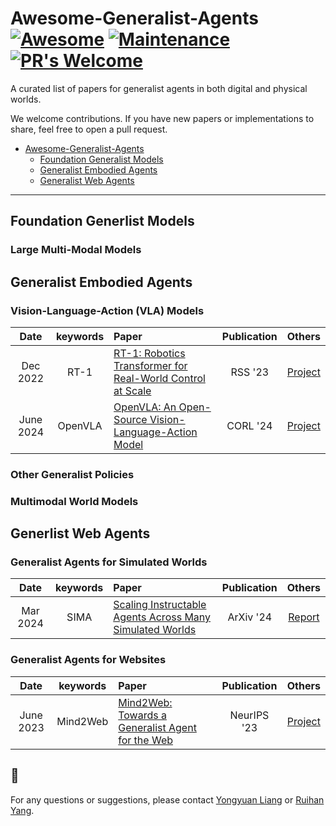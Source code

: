 # Awesome-Generalist-Agents [![Awesome](https://cdn.rawgit.com/sindresorhus/awesome/d7305f38d29fed78fa85652e3a63e154dd8e8829/media/badge.svg)](https://github.com/sindresorhus/awesome) [![Maintenance](https://img.shields.io/badge/Maintained%3F-yes-green.svg)](https://GitHub.com/Naereen/StrapDown.js/graphs/commit-activity) [![PR's Welcome](https://img.shields.io/badge/PRs-welcome-brightgreen.svg?style=flat)](http://makeapullrequest.com)

A curated list of papers for generalist agents in both digital and physical worlds.

We welcome contributions. If you have new papers or implementations to share, feel free to open a pull request.

- [Awesome-Generalist-Agents](#awesome-generalist-agents)
  - [Foundation Generalist Models](#foundation-generalist-models)
  - [Generalist Embodied Agents](#embodied-agents)
  - [Generalist Web Agents](#generalist-web-agents)

---

## Foundation Generlist Models
### Large Multi-Modal Models

### 


## Generalist Embodied Agents
### Vision-Language-Action (VLA) Models
|  Date |       keywords          | Paper                                                                                                                                                                               | Publication | Others |
| :-----: | :------------------: | :---------------------------------------------------------------------------------------------------------------------------------------------------------------------------------- | :---------: | :---------: 
| Dec 2022 | RT-1 | [RT-1: Robotics Transformer for Real-World Control at Scale](https://arxiv.org/abs/2406.09246) | RSS '23 | [Project](https://robotics-transformer1.github.io/) |
| June 2024 | OpenVLA | [OpenVLA: An Open-Source Vision-Language-Action Model](https://arxiv.org/abs/2406.09246) | CORL '24 | [Project](https://openvla.github.io/) |

### Other Generalist Policies

### Multimodal World Models



## Generlist Web Agents
### Generalist Agents for Simulated Worlds
|  Date |       keywords          | Paper                                                                                                                                                                               | Publication | Others |
| :-----: | :------------------: | :---------------------------------------------------------------------------------------------------------------------------------------------------------------------------------- | :---------: | :---------: 
| Mar 2024 | SIMA | [Scaling Instructable Agents Across Many Simulated Worlds](https://arxiv.org/abs/2404.10179) | ArXiv '24 | [Report](https://deepmind.google/discover/blog/sima-generalist-ai-agent-for-3d-virtual-environments/?utm_source=twitter&utm_medium=social&utm_campaign=SIMA/) |



### Generalist Agents for Websites
|  Date |       keywords          | Paper                                                                                                                                                                               | Publication | Others |
| :-----: | :------------------: | :---------------------------------------------------------------------------------------------------------------------------------------------------------------------------------- | :---------: | :---------: 
| June 2023 | Mind2Web | [Mind2Web: Towards a Generalist Agent for the Web](https://arxiv.org/abs/2306.06070) | NeurIPS '23 | [Project](https://osu-nlp-group.github.io/Mind2Web/) |


## 🌷
For any questions or suggestions, please contact [Yongyuan Liang](https://cheryyunl.github.io/) or [Ruihan Yang](https://rchalyang.github.io/).
